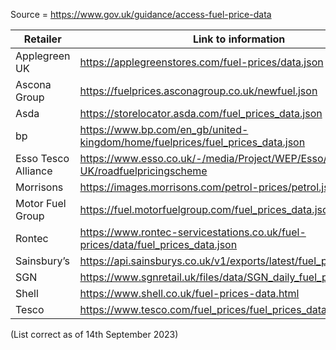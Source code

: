Source = https://www.gov.uk/guidance/access-fuel-price-data

Retailer | Link to information
| --- | --- |
Applegreen UK | https://applegreenstores.com/fuel-prices/data.json
Ascona Group | https://fuelprices.asconagroup.co.uk/newfuel.json
Asda | https://storelocator.asda.com/fuel_prices_data.json
bp | https://www.bp.com/en_gb/united-kingdom/home/fuelprices/fuel_prices_data.json
Esso Tesco Alliance | https://www.esso.co.uk/-/media/Project/WEP/Esso/Esso-Retail-UK/roadfuelpricingscheme
Morrisons | https://images.morrisons.com/petrol-prices/petrol.json
Motor Fuel Group | https://fuel.motorfuelgroup.com/fuel_prices_data.json
Rontec | https://www.rontec-servicestations.co.uk/fuel-prices/data/fuel_prices_data.json
Sainsbury’s | https://api.sainsburys.co.uk/v1/exports/latest/fuel_prices_data.json
SGN | https://www.sgnretail.uk/files/data/SGN_daily_fuel_prices.json
Shell | https://www.shell.co.uk/fuel-prices-data.html
Tesco | https://www.tesco.com/fuel_prices/fuel_prices_data.json

(List correct as of 14th September 2023)
